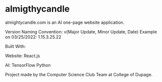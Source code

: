 # almigthycandle

almightycandle.com is an AI one-page website application.

Version Naming Convention:
v(Major Update, Minor Update, Date)
Example on 03/25/2022: 1.15.3.25.22

Built With:

Website:
React.js

AI:
TensorFlow
Python

Project made by the Computer Science Club Team at College of Dupage.
